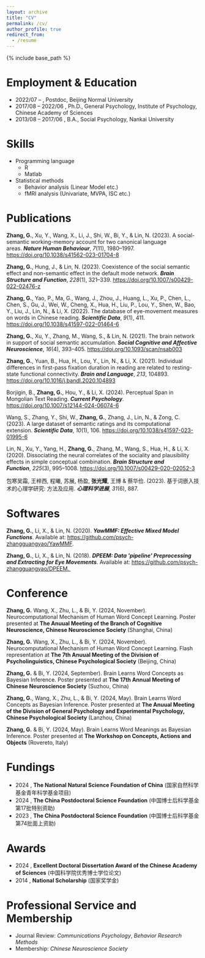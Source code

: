 ```yaml
---
layout: archive
title: "CV"
permalink: /cv/
author_profile: true
redirect_from:
  - /resume
---
```


{% include base_path %}

Employment & Education
======

* 2022/07 – , Postdoc, Beijing Normal University
* 2017/08 – 2022/06 , Ph.D., General Psychology, Institute of Psychology, Chinese Academy of Sciences
* 2013/08 – 2017/06 , B.A., Social Psychology, Nankai University

  
Skills
======
* Programming language
  * R
  * Matlab
* Statistical methods
  * Behavior analysis (Linear Model etc.)
  * fMRI analysis (Univariate, MVPA, ISC etc.)

Publications
======
**Zhang, G.**, Xu, Y., Wang, X., Li, J., Shi, W., Bi, Y., & Lin, N. (2023). A social-semantic working-memory account for two canonical language areas. ***Nature Human Behaviour***, *7*(11), 1980–1997. https://doi.org/10.1038/s41562-023-01704-8

**Zhang, G.**, Hung, J., & Lin, N. (2023). Coexistence of the social semantic effect and non-semantic effect in the default mode network. ***Brain Structure and Function***, *228*(1), 321–339. https://doi.org/10.1007/s00429-022-02476-z

**Zhang, G.**, Yao, P., Ma, G., Wang, J., Zhou, J., Huang, L., Xu, P., Chen, L., Chen, S., Gu, J., Wei, W., Cheng, X., Hua, H., Liu, P., Lou, Y., Shen, W., Bao, Y., Liu, J., Lin, N., & Li, X. (2022). The database of eye-movement measures on words in Chinese reading. ***Scientific Data***, *9*(1), 411. https://doi.org/10.1038/s41597-022-01464-6

**Zhang, G.**, Xu, Y., Zhang, M., Wang, S., & Lin, N. (2021). The brain network in support of social semantic accumulation. ***Social Cognitive and Affective Neuroscience***, *16*(4), 393–405. https://doi.org/10.1093/scan/nsab003

**Zhang, G.**, Yuan, B., Hua, H., Lou, Y., Lin, N., & Li, X. (2021). Individual differences in first-pass fixation duration in reading are related to resting-state functional connectivity. ***Brain and Language***, *213*, 104893. https://doi.org/10.1016/j.bandl.2020.104893

Borjigin, B., **Zhang, G.**, Hou, Y., & Li, X. (2024). Perceptual Span in Mongolian Text Reading. ***Current Psychology***. https://doi.org/10.1007/s12144-024-06074-6 

Wang, S., Zhang, Y., Shi, W., **Zhang, G.**, Zhang, J., Lin, N., & Zong, C. (2023). A large dataset of semantic ratings and its computational extension. ***Scientific Data***, *10*(1), 106. https://doi.org/10.1038/s41597-023-01995-6

Lin, N., Xu, Y., Yang, H., **Zhang, G.**, Zhang, M., Wang, S., Hua, H., & Li, X. (2020). Dissociating the neural correlates of the sociality and plausibility effects in simple conceptual combination. ***Brain Structure and Function***, *225*(3), 995–1008. https://doi.org/10.1007/s00429-020-02052-3

包寒吴霜, 王梓西, 程曦, 苏展, 杨盈, **张光耀**, 王博 & 蔡华俭. (2023). 基于词嵌入技术的心理学研究: 方法及应用. ***心理科学进展***, *31*(6), 887.

Softwares
======
**Zhang, G.**, Li, X., & Lin, N. (2020). ***YawMMF: Effective Mixed Model Functions***. Available at: https://github.com/psych-zhangguangyao/YawMMF.

**Zhang, G.**, Li, X., & Lin, N. (2018). ***DPEEM: Data 'pipeline' Preprocessing and Extracting for Eye Movements***. Available at: https://github.com/psych-zhangguangyao/DPEEM. 
  
Conference
======
**Zhang, G.** Wang, X., Zhu, L., & Bi, Y. (2024, November). Neurocomputational Mechanism of Human Word Concept Learning. Poster presented at **The Anuual Meeting of the Branch of Cognitive Neuroscience, Chinese Neuroscience Society** (Shanghai, China)

**Zhang, G.** Wang, X., Zhu, L., & Bi, Y. (2024, November). Neurocomputational Mechanism of Human Word Concept Learning. Flash representation at **The 7th Anuual Meeting of the Division of Psycholinguistics, Chinese Psychological Society** (Beijing, China)

**Zhang, G.** & Bi, Y. (2024, September). Brain Learns Word Concepts as Bayesian Inference. Poster presented at **The 17th Annual Meeting of Chinese Neuroscience Society** (Suzhou, China)

**Zhang, G.**, Wang, X., Zhu, L., & Bi, Y. (2024, May). Brain Learns Word Concepts as Bayesian Inference. Poster presented at **The Anuual Meeting of the Division of General Psychology and Experimental Psychology, Chinese Psychological Society** (Lanzhou, China)

**Zhang, G.** & Bi, Y. (2024, May). Brain Learns Word Meanings as Bayesian Inference. Poster presented at **The Workshop on Concepts, Actions and Objects** (Rovereto, Italy)
  
Fundings
======

* 2024 , **The National Natural Science Foundation of China** (国家自然科学基金青年科学基金项目) 
* 2024 , **The China Postdoctoral Science Foundation** (中国博士后科学基金第17批特别资助) 
* 2023 , **The China Postdoctoral Science Foundation** (中国博士后科学基金第74批面上资助) 

  
Awards
======
* 2024 , **Excellent Doctoral Dissertation Award of the Chinese Academy of Sciences** (中国科学院优秀博士学位论文) 
* 2014 , **National Scholarship** (国家奖学金) 

Professional Service and Membership
======
* Journal Review: *Communications Psychology*, *Behavior Research Methods*
* Membership: *Chinese Neuroscience Society*
